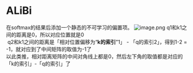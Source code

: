 # ALiBi

在softmax的结果后添加一个静态的不可学习的偏置项。
![image.png](https://cdn.jsdelivr.net/gh/vllbc/img4blog//image/20250729142636.png)
q1和k1之间的距离是0，所以对应位置就是0  
 q2和k1之间的距离是「相对位置偏移为“**k的索引**”1」 - 「q的索引2」，得到1-2 = -1，就对应到了中间矩阵的取值为-1了  
以此类推，相对距离矩阵的中间对角线上都是0，然后左下角的取值都是对应的「k的索引」-「q的索引」了
